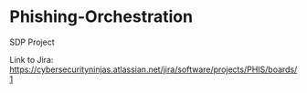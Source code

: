 # Phishing-Orchestration
SDP Project

Link to Jira: https://cybersecurityninjas.atlassian.net/jira/software/projects/PHIS/boards/1
